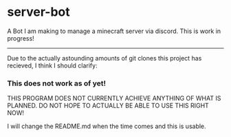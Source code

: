 # server-bot
A Bot I am making to manage a minecraft server via discord. 
This is work in progress!

---

Due to the actually astounding amounts of git clones this project has recieved, I think I should clarify:
### This does not work as of yet!  

THIS PROGRAM DOES NOT CURRENTLY ACHIEVE ANYTHING OF WHAT IS PLANNED.
DO NOT HOPE TO ACTUALLY BE ABLE TO USE THIS RIGHT NOW!  

I will change the README.md when the time comes and this is usable.